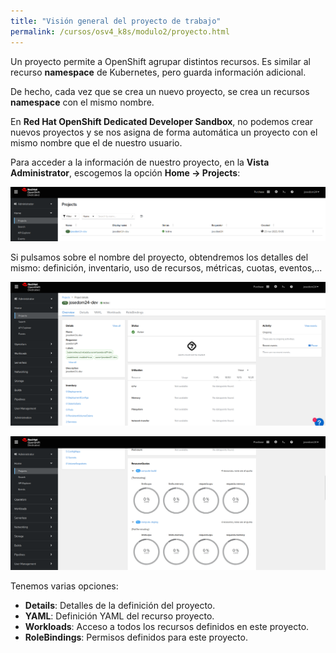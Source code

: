 ```yaml
---
title: "Visión general del proyecto de trabajo"
permalink: /cursos/osv4_k8s/modulo2/proyecto.html
---
```


Un proyecto permite a OpenShift agrupar distintos recursos. Es similar al recurso **namespace** de Kubernetes, pero guarda información adicional.

De hecho, cada vez que se crea un nuevo proyecto, se crea un recursos **namespace** con el mismo nombre.

En **Red Hat OpenShift Dedicated Developer Sandbox**, no podemos crear nuevos proyectos y se nos asigna de forma automática un proyecto con el mismo nombre que el de nuestro usuario.

Para acceder a la información de nuestro proyecto, en la **Vista Administrator**, escogemos la opción **Home -> Projects**:

![Proyecto](img/proyecto1.png)

Si pulsamos sobre el nombre del proyecto, obtendremos los detalles del mismo: definición, inventario, uso de recursos, métricas, cuotas, eventos,...

![Proyecto](img/proyecto2.png)

![Proyecto](img/proyecto3.png)

Tenemos varias opciones:

* **Details**: Detalles de la definición del proyecto.
* **YAML**: Definición YAML del recurso proyecto.
* **Workloads**: Acceso a todos los recursos definidos en este proyecto.
* **RoleBindings**: Permisos definidos para este proyecto.